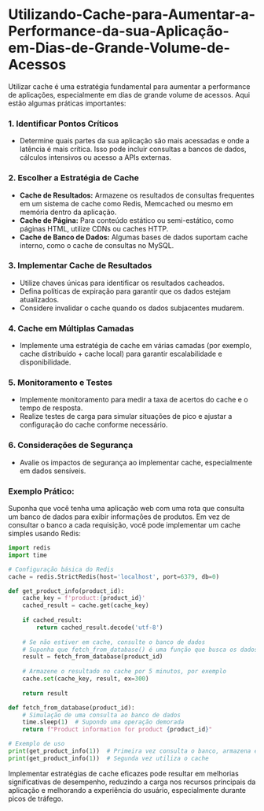 # Utilizando-Cache-para-Aumentar-a-Performance-da-sua-Aplicação-em-Dias-de-Grande-Volume-de-Acessos

Utilizar cache é uma estratégia fundamental para aumentar a performance de aplicações, especialmente em dias de grande volume de acessos. Aqui estão algumas práticas importantes:

### 1. **Identificar Pontos Críticos**
   - Determine quais partes da sua aplicação são mais acessadas e onde a latência é mais crítica. Isso pode incluir consultas a bancos de dados, cálculos intensivos ou acesso a APIs externas.

### 2. **Escolher a Estratégia de Cache**
   - **Cache de Resultados:** Armazene os resultados de consultas frequentes em um sistema de cache como Redis, Memcached ou mesmo em memória dentro da aplicação.
   - **Cache de Página:** Para conteúdo estático ou semi-estático, como páginas HTML, utilize CDNs ou caches HTTP.
   - **Cache de Banco de Dados:** Algumas bases de dados suportam cache interno, como o cache de consultas no MySQL.

### 3. **Implementar Cache de Resultados**
   - Utilize chaves únicas para identificar os resultados cacheados.
   - Defina políticas de expiração para garantir que os dados estejam atualizados.
   - Considere invalidar o cache quando os dados subjacentes mudarem.

### 4. **Cache em Múltiplas Camadas**
   - Implemente uma estratégia de cache em várias camadas (por exemplo, cache distribuído + cache local) para garantir escalabilidade e disponibilidade.

### 5. **Monitoramento e Testes**
   - Implemente monitoramento para medir a taxa de acertos do cache e o tempo de resposta.
   - Realize testes de carga para simular situações de pico e ajustar a configuração do cache conforme necessário.

### 6. **Considerações de Segurança**
   - Avalie os impactos de segurança ao implementar cache, especialmente em dados sensíveis.

### Exemplo Prático:

Suponha que você tenha uma aplicação web com uma rota que consulta um banco de dados para exibir informações de produtos. Em vez de consultar o banco a cada requisição, você pode implementar um cache simples usando Redis:

```python
import redis
import time

# Configuração básica do Redis
cache = redis.StrictRedis(host='localhost', port=6379, db=0)

def get_product_info(product_id):
    cache_key = f'product:{product_id}'
    cached_result = cache.get(cache_key)
    
    if cached_result:
        return cached_result.decode('utf-8')
    
    # Se não estiver em cache, consulte o banco de dados
    # Suponha que fetch_from_database() é uma função que busca os dados do produto no banco
    result = fetch_from_database(product_id)
    
    # Armazene o resultado no cache por 5 minutos, por exemplo
    cache.set(cache_key, result, ex=300)
    
    return result

def fetch_from_database(product_id):
    # Simulação de uma consulta ao banco de dados
    time.sleep(1)  # Supondo uma operação demorada
    return f"Product information for product {product_id}"

# Exemplo de uso
print(get_product_info(1))  # Primeira vez consulta o banco, armazena em cache por 5 minutos
print(get_product_info(1))  # Segunda vez utiliza o cache
```

Implementar estratégias de cache eficazes pode resultar em melhorias significativas de desempenho, reduzindo a carga nos recursos principais da aplicação e melhorando a experiência do usuário, especialmente durante picos de tráfego.
